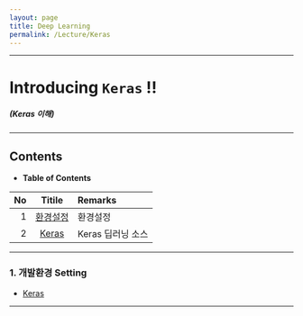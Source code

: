 ```yaml
---
layout: page
title: Deep Learning
permalink: /Lecture/Keras
---
```


---

<!-- *template: gaia -->
<!-- page_number: false -->

# Introducing `Keras` !!
##### (Keras 이해)

---

<!-- *template: invert -->  

## Contents

<a name="contents"/>

* **Table of Contents**   

|No|Titile|Remarks|
|--:|:-:|:--|
|1|[환경설정](#install)|환경설정|
|2|[Keras](#Keras)|Keras 딥러닝 소스|

---

### 1. 개발환경 Setting

<a name="install"/>

* [Keras](https://keras.io/)

---

